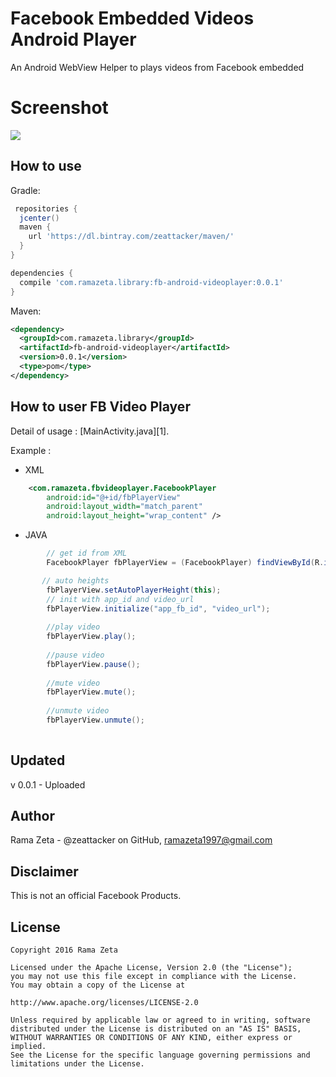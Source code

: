 Facebook Embedded Videos Android Player
=======================================
An Android WebView Helper to plays videos from Facebook embedded

Screenshot
========

![](ss.png)

How to use
----------
Gradle:

```gradle
 repositories {
  jcenter()
  maven {
    url 'https://dl.bintray.com/zeattacker/maven/'
  }
}

dependencies {
  compile 'com.ramazeta.library:fb-android-videoplayer:0.0.1'
}
```

Maven:

```xml
<dependency>
  <groupId>com.ramazeta.library</groupId>
  <artifactId>fb-android-videoplayer</artifactId>
  <version>0.0.1</version>
  <type>pom</type>
</dependency>
```


How to user FB Video Player
----------------------
Detail of usage : [MainActivity.java][1].

Example :
* XML

```xml
    <com.ramazeta.fbvideoplayer.FacebookPlayer
        android:id="@+id/fbPlayerView"
        android:layout_width="match_parent"
        android:layout_height="wrap_content" />

```

* JAVA

```java
        // get id from XML
        FacebookPlayer fbPlayerView = (FacebookPlayer) findViewById(R.id.fbPlayerView);

       // auto heights
        fbPlayerView.setAutoPlayerHeight(this);
        // init with app_id and video_url
        fbPlayerView.initialize("app_fb_id", "video_url");
        
        //play video
        fbPlayerView.play();
        
        //pause video
        fbPlayerView.pause();
        
        //mute video
        fbPlayerView.mute();
        
        //unmute video
        fbPlayerView.unmute();
        

```


Updated
------
v 0.0.1 - Uploaded


Author
------
Rama Zeta - @zeattacker on GitHub, ramazeta1997@gmail.com


Disclaimer
---------
This is not an official Facebook Products.

License
-------
```code
Copyright 2016 Rama Zeta

Licensed under the Apache License, Version 2.0 (the "License");
you may not use this file except in compliance with the License.
You may obtain a copy of the License at

http://www.apache.org/licenses/LICENSE-2.0

Unless required by applicable law or agreed to in writing, software
distributed under the License is distributed on an "AS IS" BASIS,
WITHOUT WARRANTIES OR CONDITIONS OF ANY KIND, either express or implied.
See the License for the specific language governing permissions and
limitations under the License.
```

